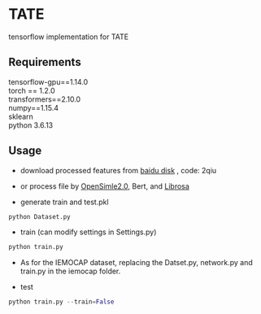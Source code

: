 # TATE
tensorflow implementation for TATE
## Requirements
   tensorflow-gpu==1.14.0 <br>
   torch == 1.2.0 <br>
   transformers==2.10.0 <br>
   numpy==1.15.4 <br>
   sklearn <br>
   python 3.6.13 <br>
   
## Usage
  
   
* download processed features from [baidu disk]( https://pan.baidu.com/s/1BJZkg8nNElFg9KSXdrLlyw?pwd=2qiu) , code: 2qiu

* or process file by [OpenSimle2.0](https://github.com/audeering/opensmile), Bert, and [Librosa](https://github.com/librosa/librosa)


* generate train and test.pkl
```python 
python Dataset.py
```
* train (can modify settings in Settings.py) <br>
```python 
python train.py  
``` 
* As for the IEMOCAP dataset, replacing the Datset.py, network.py and train.py in the iemocap folder.

* test <br>
```python 
python train.py --train=False
```
